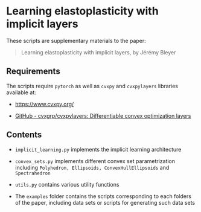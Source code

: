# Learning elastoplasticity with implicit layers

These scripts are supplementary materials to the paper:

> Learning elastoplasticity with implicit layers, by Jérémy Bleyer

## Requirements

The scripts require `pytorch` as well as `cvxpy` and `cvxpylayers` libraries available at: 

- https://www.cvxpy.org/

- [GitHub - cvxgrp/cvxpylayers: Differentiable convex optimization layers](https://github.com/cvxgrp/cvxpylayers)

## Contents

- `implicit_learning.py` implements the implicit learning architecture

- `convex_sets.py` implements different convex set parametrization including `Polyhedron, Ellipsoids, ConvexHullEllipsoids` and `Spectrahedron`

- `utils.py` contains various utility functions

- The `examples` folder contains the scripts corresponding to each folders of the paper, including data sets or scripts for generating such data sets


